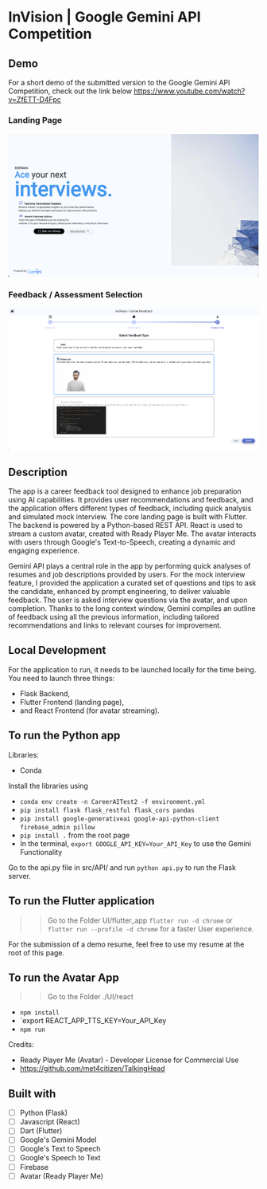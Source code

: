 # InVision | Google Gemini API Competition 

## Demo 
For a short demo of the submitted version to the Google Gemini API Competition, check out the link below
https://www.youtube.com/watch?v=ZfETT-D4Fpc

### Landing Page
![](./README_Figures/LandingPagev1.png)

### Feedback / Assessment Selection
![](./README_Figures/FeedbackTypesv1.png)


## Description

The app is a career feedback tool designed to enhance job preparation using AI capabilities. It provides user recommendations and feedback, and the application offers different types of feedback, including quick analysis and simulated mock interview.
The core landing page is built with Flutter. The backend is powered by a Python-based REST API. React is used to stream a custom avatar, created with Ready Player Me. The avatar interacts with users through Google's Text-to-Speech, creating a dynamic and engaging experience.

Gemini API plays a central role in the app by performing quick analyses of resumes and job descriptions provided by users. For the mock interview feature, I provided the application a curated set of questions and tips to ask the candidate, enhanced by prompt engineering, to deliver valuable feedback. The user is asked interview questions via the avatar, and upon completion. Thanks to the long context window, Gemini compiles an outline of feedback using all the previous information, including tailored recommendations and links to relevant courses for improvement.




## Local Development

For the application to run, it needs to be launched locally for the time being. 
You need to launch three things:  
- Flask Backend,
- Flutter Frontend (landing page),
- and React Frontend (for avatar streaming).



## To run the Python app
Libraries: 
- Conda

  
Install the libraries using 
- `conda env create -n CareerAITest2 -f environment.yml`
- `pip install flask flask_restful flask_cors pandas`
- `pip install google-generativeai google-api-python-client  firebase_admin pillow`
- `pip install .` from the root page
- In the terminal, `export GOOGLE_API_KEY=Your_API_Key` to use the Gemini Functionality

Go to the api.py file in src/API/ and 
run `python api.py` to run the Flask server.

## To run the Flutter application
>> Go to the Folder UI/flutter_app
`flutter run -d chrome`
or
`flutter run --profile -d chrome` for a faster User experience.

For the submission of a demo resume, feel free to use my resume at the root of this page.

## To run the Avatar App 
>> Go to the Folder ./UI/react

- `npm install`
- `export REACT_APP_TTS_KEY=Your_API_Key
- `npm run`


Credits: 
- Ready Player Me (Avatar) - Developer License for Commercial Use
- https://github.com/met4citizen/TalkingHead


## Built with
- [ ] Python (Flask)
- [ ] Javascript (React)
- [ ] Dart (Flutter)
- [ ] Google's Gemini Model
- [ ] Google's Text to Speech
- [ ] Google's Speech to Text
- [ ] Firebase
- [ ] Avatar (Ready Player Me)

